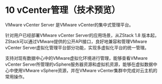 # 10 vCenter管理（技术预览）

VMware vCenter Server 是VMware vCenter的集中式管理平台。

针对用户已经部署VMware vCenter Server的应用场景，从ZStack 1.8 版本起，ZStack可以通过VMware提供的公开API接口，良好地兼容和管理VMware vCenter Server虚拟化管理平台部分功能，实现多虚拟化平台的统一管理。

支持对现有数据中心中的VMware虚拟化环境进行管理，能够查看VMware vCenter Server所管理的vSphere服务器资源和虚拟机资源，能够在虚拟数据中心中使用VMware vSphere资源，并在VMware vCenter集群中完成对云主机的常用操作。



